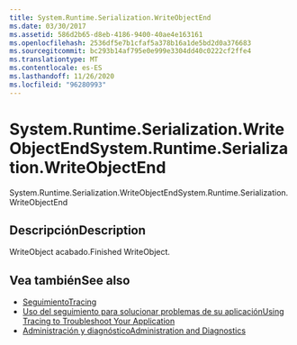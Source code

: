 ```yaml
---
title: System.Runtime.Serialization.WriteObjectEnd
ms.date: 03/30/2017
ms.assetid: 586d2b65-d8eb-4186-9400-40ae4e163161
ms.openlocfilehash: 2536df5e7b1cfaf5a378b16a1de5bd2d0a376683
ms.sourcegitcommit: bc293b14af795e0e999e3304dd40c0222cf2ffe4
ms.translationtype: MT
ms.contentlocale: es-ES
ms.lasthandoff: 11/26/2020
ms.locfileid: "96280993"
---
```

# <a name="systemruntimeserializationwriteobjectend"></a><span data-ttu-id="ec750-102">System.Runtime.Serialization.WriteObjectEnd</span><span class="sxs-lookup"><span data-stu-id="ec750-102">System.Runtime.Serialization.WriteObjectEnd</span></span>

<span data-ttu-id="ec750-103">System.Runtime.Serialization.WriteObjectEnd</span><span class="sxs-lookup"><span data-stu-id="ec750-103">System.Runtime.Serialization.WriteObjectEnd</span></span>  
  
## <a name="description"></a><span data-ttu-id="ec750-104">Descripción</span><span class="sxs-lookup"><span data-stu-id="ec750-104">Description</span></span>  

 <span data-ttu-id="ec750-105">WriteObject acabado.</span><span class="sxs-lookup"><span data-stu-id="ec750-105">Finished WriteObject.</span></span>  
  
## <a name="see-also"></a><span data-ttu-id="ec750-106">Vea también</span><span class="sxs-lookup"><span data-stu-id="ec750-106">See also</span></span>

- [<span data-ttu-id="ec750-107">Seguimiento</span><span class="sxs-lookup"><span data-stu-id="ec750-107">Tracing</span></span>](index.md)
- [<span data-ttu-id="ec750-108">Uso del seguimiento para solucionar problemas de su aplicación</span><span class="sxs-lookup"><span data-stu-id="ec750-108">Using Tracing to Troubleshoot Your Application</span></span>](using-tracing-to-troubleshoot-your-application.md)
- [<span data-ttu-id="ec750-109">Administración y diagnóstico</span><span class="sxs-lookup"><span data-stu-id="ec750-109">Administration and Diagnostics</span></span>](../index.md)
